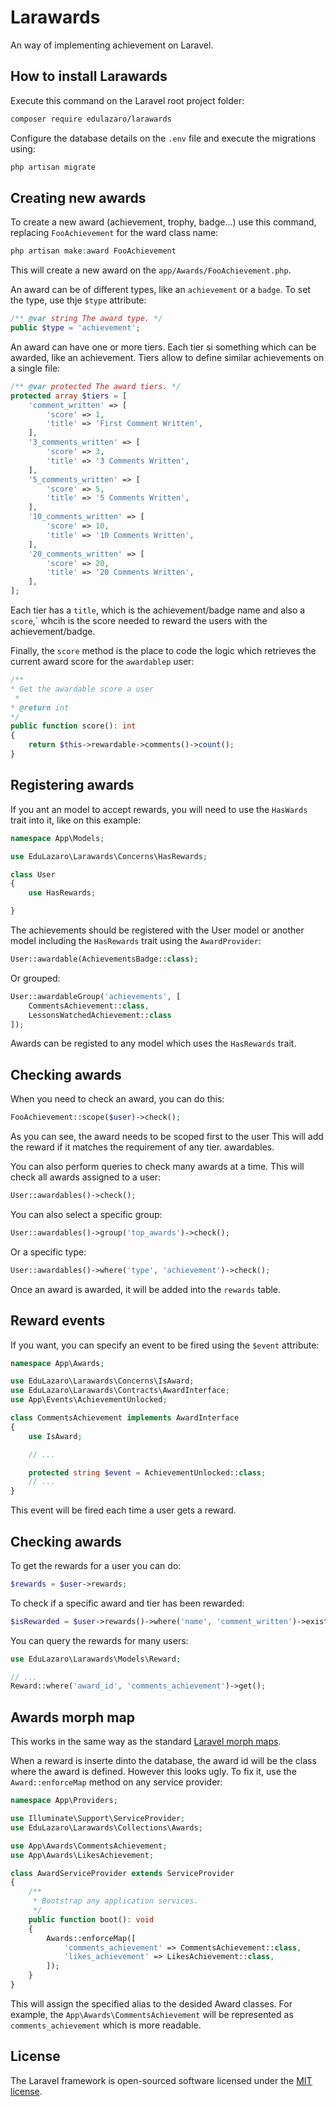 # Larawards

An way of implementing achievement on Laravel.


## How to install Larawards

Execute this command on the Laravel root project folder:

```bash
composer require edulazaro/larawards
```

Configure the database details on the `.env` file and execute the migrations using:

```php
php artisan migrate
```

## Creating new awards

To create a new award (achievement, trophy, badge...) use this command, replacing `FooAchievement` for the ward class name:

```php
php artisan make:award FooAchievement
```

This will create a new award on the `app/Awards/FooAchievement.php`.

An award can be of different types, like an `achievement` or a `badge`. To set the type, use thje `$type` attribute:

```php
/** @var string The award type. */
public $type = 'achievement';
```

An award can have one or more tiers. Each tier si something which can be awarded, like an achievement. Tiers allow to define similar achievements on a single file:

```php
/** @var protected The award tiers. */
protected array $tiers = [
    'comment_written' => [
        'score' => 1,
        'title' => 'First Comment Written',
    ],
    '3_comments_written' => [
        'score' => 3,
        'title' => '3 Comments Written',
    ],
    '5_comments_written' => [
        'score' => 5,
        'title' => '5 Comments Written',
    ],
    '10_comments_written' => [
        'score' => 10,
        'title' => '10 Comments Written',
    ],
    '20_comments_written' => [
        'score' => 20,
        'title' => '20 Comments Written',
    ],
];
```

Each tier has a `title`, which is the achievement/badge name and also a `score`,` whcih is the score needed to reward the users with the achievement/badge.


Finally, the `score` method is the place to code the logic which retrieves the current award score for the `awardablep` user:

```php
/**
* Get the awardable score a user
 *
* @return int
*/
public function score(): int
{
    return $this->rewardable->comments()->count();
}
```

## Registering awards

If you ant an model to accept rewards, you will need to use the `HasWards` trait into it, like on this example:


```php
namespace App\Models;

use EduLazaro\Larawards\Concerns\HasRewards;

class User
{
    use HasRewards;

}
```

The achievements should be registered with the User model or another model including the `HasRewards` trait using the `AwardProvider`:

```php
User::awardable(AchievementsBadge::class);
```

Or grouped:

```php
User::awardableGroup('achievements', [
    CommentsAchievement::class,
    LessonsWatchedAchievement::class
]);
```

Awards can be registed to any model which uses the `HasRewards` trait.

## Checking awards

When you need to check an award, you can do this:

```php
FooAchievement::scope($user)->check();
```

As you can see, the award needs to be scoped first to the user This will add the reward if it matches the requirement of any tier.
awardables.

You can also perform queries to check many awards at a time. This will check all awards assigned to a user:

```php
User::awardables()->check();
```

You can also select a specific group:

```php
User::awardables()->group('top_awards')->check();
```

Or a specific type:

```php
User::awardables()->where('type', 'achievement')->check();
```

Once an award is awarded, it will be added into the `rewards` table.

## Reward events

If you want, you can specify an event to be fired using the `$event` attribute:

```php
namespace App\Awards;

use EduLazaro\Larawards\Concerns\IsAward;
use EduLazaro\Larawards\Contracts\AwardInterface;
use App\Events\AchievementUnlocked;

class CommentsAchievement implements AwardInterface
{
    use IsAward;

    // ...

    protected string $event = AchievementUnlocked::class;
    // ...
}
```

This event will be fired each time a user gets a reward.

## Checking awards

To get the rewards for a user you can do:

```php
$rewards = $user->rewards;
```

To check if a specific award and tier has been rewarded:

```php
$isRewarded = $user->rewards()->where('name', 'comment_written')->exists();
```

You can query the rewards for many users:

```php
use EduLazaro\Larawards\Models\Reward;

// ...
Reward::where('award_id', 'comments_achievement')->get();
```
## Awards morph map

This works in the same way as the standard [Laravel morph maps](https://laravel.com/docs/10.x/eloquent-relationships#custom-polymorphic-types).

When a reward is inserte dinto the database, the award id will be the class where the award is defined. However this looks ugly. To fix it, use the `Award::enforceMap` method on any service provider:

```php
namespace App\Providers;

use Illuminate\Support\ServiceProvider;
use EduLazaro\Larawards\Collections\Awards;

use App\Awards\CommentsAchievement;
use App\Awards\LikesAchievement;

class AwardServiceProvider extends ServiceProvider
{
    /**
     * Bootstrap any application services.
     */
    public function boot(): void
    {
        Awards::enforceMap([
            'comments_achievement' => CommentsAchievement::class,
            'likes_achievement' => LikesAchievement::class,
        ]);
    }
}
```

This will assign the specified alias to the desided Award classes. For example, the `App\Awards\CommentsAchievement` will be represented as `comments_achievement`  which is more readable.

## License

The Laravel framework is open-sourced software licensed under the [MIT license](https://opensource.org/licenses/MIT).